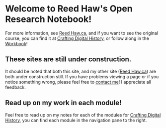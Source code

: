 # Welcome to Reed Haw's Open Research Notebook!

For more information, see [Reed Haw.ca](https://reedhaw.ca/cms/about), and if you want to see the original course, you can find it at [Crafting Digital History](http://site.craftingdigitalhistory.ca/), or follow along in the [Workbook](http://workbook.craftingdigitalhistory.ca)! 

## These sites are still under construction.

It should be noted that both this site, and my other site ([Reed Haw.ca](https://reedhaw.ca/cms)) are both under construction still. If you have problems viewing a page or if you notice something wrong, please feel free to [contact me](https://reedhaw.ca/cms/contact)! I appreciate all feedback. 

## Read up on my work in each module!

Feel free to read up on my notes for each of the modules for [Crafting Digital History](http://site.craftingdigitalhistory.ca/), you can find each module in the navigation pane to the right. 